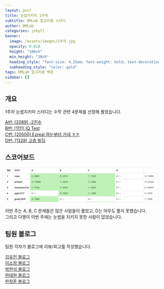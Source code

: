 ```yaml
---
layout: post
title: 눈썹지키미 1주차
subtitle: DMLab 알고리즘 스터디
author: DMLab
categories: jekyll
banner:
  image: /assets/images/1주차.jpg
  opacity: 0.618
  height: "100vh"
  min_height: "38vh"
  heading_style: "font-size: 4.25em; font-weight: bold; text-decoration: underline"
  subheading_style: "color: gold"
tags: DMLab 알고리즘 백준
sidebar: []
---
```


## 개요

1주차 눈썹지키미 스터디는 수학 관련 4문제를 선정해 풀었습니다.  

[A번: \[2089\] -2진수](https://www.acmicpc.net/problem/2089)  
[B번: \[1111\] IQ Test](https://www.acmicpc.net/problem/1111)  
[C번: \[20500\] Ezreal 여눈부터 가네 ㅈㅈ](https://www.acmicpc.net/problem/20500)  
[D번: \[1328\] 고층 빌딩](https://www.acmicpc.net/problem/1328)  

## 스코어보드

![1주차_스코어보드](/assets/images/1주차_스코어보드.png)

이번 주는 A, B, C 문제들은 많은 사람들이 풀었고, D는 아무도 풀지 못헀습니다.  
그리고 다행이 이번 주에는 눈썹을 지키지 못한 사람이 없었습니다.  

## 팀원 블로그

팀원 각자가 블로그에 리뷰/회고를 작성했습니다.

[김유진 블로그](https://github.com/Erica1217/algorithm-study-save-eyebrow/blob/main/220928%20(%EA%B7%B8%EB%83%A5)%20%EC%88%98%ED%95%99.md)  
[이소정 블로그](https://github.com/grapefruit224/protect_eyebrow/tree/master/0928)  
[박현석 블로그](https://github.com/gustjr7879/problem_solve/blob/main/%EB%AA%A8%EA%B0%81%EC%BD%94/1%EC%A3%BC%EC%B0%A8(%EC%88%98%ED%95%99))  
[한태원 블로그](https://github.com/hantawon123/K_lab-study/tree/master/%EB%AA%A8%EA%B0%81%EC%BD%94%201%EC%A3%BC%EC%B0%A8%20%EC%8A%A4%ED%84%B0%EB%94%94)  
[한창훈 블로그](https://blog.noye.work/posts/DMLab-%EC%95%8C%EA%B3%A0%EB%A6%AC%EC%A6%98-%EC%8A%A4%ED%84%B0%EB%94%94-7%EC%A3%BC%EC%B0%A8/)  
